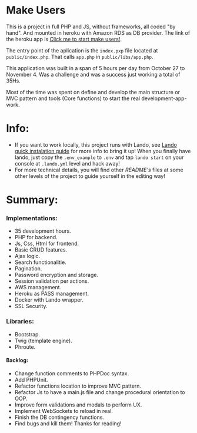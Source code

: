 # Make Users


This is a project in full PHP and JS, without frameworks, all coded "by hand". And mounted in heroku with Amazon RDS as DB provider.
The link of the heroku app is [Click me to start make users!](https://make-users.herokuapp.com/).

The entry point of the aplication is the ```index.pxp``` file located at ```public/index.php```.
That calls ```app.php``` in ```public/libs/app.php```.

This application was built in a span of 5 hours per day from October 27 to November 4.
Was a challenge and was a success just working a total of 35Hs.

Most of the time was spent on define and develop the main structure or MVC pattern and tools (Core functions) to start the real development-app-work.

# Info:
* If you want to work locally, this project runs with Lando, see [Lando quick instalation guide](https://docs.lando.dev/basics/installation.html#hello-world) for more info to bring it up!
When you finally have lando, just copy the ```.env_example``` to ```.env``` and tap ```lando start``` on your console at ```.lando.yml``` level and hack away!
* For more technical details, you will find other *README's* files at some other levels of the project to guide yourself in the editing way!

# Summary:


### Implementations:
* 35 development hours.
* PHP for backend.
* Js, Css, Html for frontend.
* Basic CRUD features.
* Ajax logic.
* Search functionalitie.
* Pagination.
* Password encryption and storage.
* Session validation per actions.
* AWS management.
* Heroku as PASS management.
* Docker with Lando wrapper.
* SSL Security.

### Libraries:
* Bootstrap.
* Twig (template engine).
* Phroute.

#### Backlog:
* Change function comments to PHPDoc syntax.
* Add PHPUnit.
* Refactor functions location to improve MVC pattern.
* Refactor Js to have a main.js file and change procedural orientation to OOP.
* Improve form validations and modals to perform UX.
* Implement WebSockets to reload in real.
* Finish the DB contingency functions.
* Find bugs and kill them! Thanks for reading!